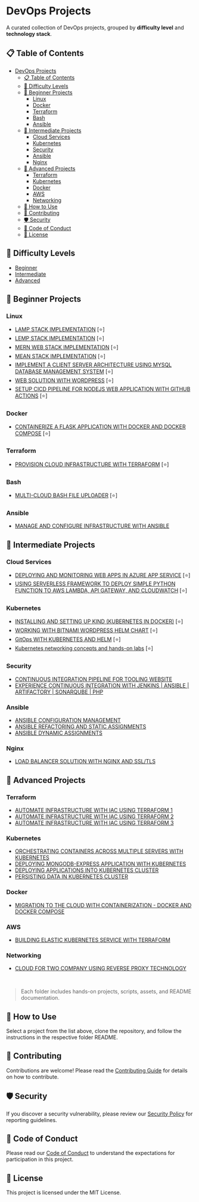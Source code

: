 # DevOps Projects

A curated collection of DevOps projects, grouped by **difficulty level** and **technology stack**.

## 📋 Table of Contents

- [DevOps Projects](#devops-projects)
  - [📋 Table of Contents](#-table-of-contents)
  - [🧩 Difficulty Levels](#-difficulty-levels)
  - [🔰 Beginner Projects](#-beginner-projects)
    - [Linux](#linux)
    - [Docker](#docker)
    - [Terraform](#terraform)
    - [Bash](#bash)
    - [Ansible](#ansible)
  - [🔄 Intermediate Projects](#-intermediate-projects)
    - [Cloud Services](#cloud-services)
    - [Kubernetes](#kubernetes)
    - [Security](#security)
    - [Ansible](#ansible-1)
    - [Nginx](#nginx)
  - [🚀 Advanced Projects](#-advanced-projects)
    - [Terraform](#terraform-1)
    - [Kubernetes](#kubernetes-1)
    - [Docker](#docker-1)
    - [AWS](#aws)
    - [Networking](#networking)
  - [🚀 How to Use](#-how-to-use)
  - [🤝 Contributing](#-contributing)
  - [🛡️ Security](#️-security)
  - [📜 Code of Conduct](#-code-of-conduct)
  - [📜 License](#-license)

## 🧩 Difficulty Levels

- [Beginner](./beginner)
- [Intermediate](./intermediate)
- [Advanced](./advanced)

## 🔰 Beginner Projects

### Linux
- [LAMP STACK IMPLEMENTATION](./beginner/linux/lamp-stack/README.md) [⭐]
- [LEMP STACK IMPLEMENTATION](./beginner/linux/lemp-stack/README.md) [⭐]
- [MERN WEB STACK IMPLEMENTATION](./beginner/linux/mern-stack/README.md) [⭐]
- [MEAN STACK IMPLEMENTATION](./beginner/linux/mean-stack/README.md) [⭐]
- [IMPLEMENT A CLIENT SERVER ARCHITECTURE USING MYSQL DATABASE MANAGEMENT SYSTEM](./beginner/linux/project-05-wordpress-client-server-DBMS/README.md) [⭐]
- [WEB SOLUTION WITH WORDPRESS](./beginner/linux/wordpress/) [⭐]
- [SETUP CICD PIPELINE FOR NODEJS WEB APPLICATION WITH GITHUB ACTIONS](./beginner/linux/cicd-pipeline/README.md) [⭐]

### Docker
- [CONTAINERIZE A FLASK APPLICATION WITH DOCKER AND DOCKER COMPOSE](./beginner/docker/flask-docker/README.md) [⭐]

### Terraform
- [PROVISION CLOUD INFRASTRUCTURE WITH TERRAFORM](./beginner/terraform/basic-server-provision-terraform/README.md) [⭐]

### Bash
- [MULTI-CLOUD BASH FILE UPLOADER](./beginner/bash/project-multi-cloud-uploader/README.md) [⭐]

### Ansible
- [MANAGE AND CONFIGURE INFRASTRUCTURE WITH ANSIBLE](./beginner/basic-server-config-ansible/ansible/README.md)

## 🔄 Intermediate Projects

### Cloud Services
- [DEPLOYING AND MONITORING WEB APPS IN AZURE APP SERVICE](./intermediate/azure/azure-app-service-monitoring/README.md) [⭐]
- [USING SERVERLESS FRAMEWORK TO DEPLOY SIMPLE PYTHON FUNCTION TO AWS LAMBDA, API GATEWAY, AND CLOUDWATCH](./intermediate/aws/serverless-python/Readme.md) [⭐]

### Kubernetes
- [INSTALLING AND SETTING UP KIND (KUBERNETES IN DOCKER)](intermediate/k8/kind/README.md) [⭐]
- [WORKING WITH BITNAMI WORDPRESS HELM CHART](intermediate/k8/helm/wordpress-deployment-with-helm/README.md) [⭐]
- [GitOps WITH KUBERNETES AND HELM](./intermediate/k8/gitops/gitops-k8s-helm/README.md) [⭐]
- [Kubernetes networking concepts and hands-on labs](./intermediate//k8/networking-concepts-practice/README.md) [⭐]
### Security
- [CONTINUOUS INTEGRATION PIPELINE FOR TOOLING WEBSITE](./intermediate/security/ci-tooling/README.md)
- [EXPERIENCE CONTINUOUS INTEGRATION WITH JENKINS | ANSIBLE | ARTIFACTORY | SONARQUBE | PHP](./intermediate/security/ci-security-pipeline/README.md)

### Ansible
- [ANSIBLE CONFIGURATION MANAGEMENT](./intermediate/ansible/nsible-automation/README.md)
- [ANSIBLE REFACTORING AND STATIC ASSIGNMENTS](./intermediate/ansible/ansible-refactor/README.md)
- [ANSIBLE DYNAMIC ASSIGNMENTS](./intermediate/ansible/ansible-dynamic/README.md)

### Nginx
- [LOAD BALANCER SOLUTION WITH NGINX AND SSL/TLS](./intermediate/ngnix/loadbalancer-ngnix-ssl/)

## 🚀 Advanced Projects

### Terraform
- [AUTOMATE INFRASTRUCTURE WITH IAC USING TERRAFORM 1](./advanced/terraform/terraform-1/README.md)
- [AUTOMATE INFRASTRUCTURE WITH IAC USING TERRAFORM 2](./advanced/terraform/terraform-2/README.md)
- [AUTOMATE INFRASTRUCTURE WITH IAC USING TERRAFORM 3](./advanced/terraform/terraform-3/README.md)

### Kubernetes
- [ORCHESTRATING CONTAINERS ACROSS MULTIPLE SERVERS WITH KUBERNETES](./advanced/kubernetes/container-multiple-servers-k8s/README.md)
- [DEPLOYING MONGODB-EXPRESS APPLICATION WITH KUBERNETES](./advanced/kubernetes/mongo-k8s/README.md)
- [DEPLOYING APPLICATIONS INTO KUBERNETES CLUSTER](./advanced/kubernetes/apps-k8s/README.md)
- [PERSISTING DATA IN KUBERNETES CLUSTER](./advanced/kubernetes/data-k8s/README.md)

### Docker
- [MIGRATION TO THE CLOUD WITH CONTAINERIZATION - DOCKER AND DOCKER COMPOSE](./advanced/docker/docker-compose/README.md)

### AWS
- [BUILDING ELASTIC KUBERNETES SERVICE WITH TERRAFORM](./advanced/aws/eks-terraform/README.md)

### Networking
- [CLOUD FOR TWO COMPANY USING REVERSE PROXY TECHNOLOGY](./advanced/networking/reverse-proxy/README.md)

<br />

> Each folder includes hands-on projects, scripts, assets, and README documentation.

## 🚀 How to Use

Select a project from the list above, clone the repository, and follow the instructions in the respective folder README.

## 🤝 Contributing

Contributions are welcome! Please read the [Contributing Guide](./CONTRIBUTING.md) for details on how to contribute.

## 🛡️ Security

If you discover a security vulnerability, please review our [Security Policy](./SECURITY.md) for reporting guidelines.

## 📜 Code of Conduct
Please read our [Code of Conduct](./CODE_OF_CONDUCT.md) to understand the expectations for participation in this project.

## 📜 License

This project is licensed under the MIT License.
